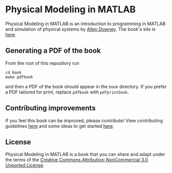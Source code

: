 # Physical Modeling in MATLAB

Physical Modeling in MATLAB is an introduction to programming in MATLAB
and simulation of physical systems by [Allen
Downey](http://greenteapress.com/wp/). The book's site is
[here](http://greenteapress.com/wp/physical-modeling-in-matlab/).

## Generating a PDF of the book

From the root of this repository run

```
cd book
make pdfbook
```

and then a PDF of the book should appear in the `book` directory. If you prefer
a PDF tailored for print, replace `pdfbook` with `pdfprintbook`.

## Contributing improvements

If you feel this book can be improved, please contribute! View contributing
guidelines [here](CONTRIBUTING.md) and some ideas to get started
[here](TODO.md).

## License

Physical Modeling in MATLAB is a book that you can share and adapt under
the terms of the [Creative Commons Attribution-NonCommercial 3.0
Unported License](LICENSE).
